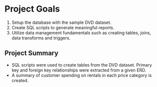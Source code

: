 # Project Goals
1. Setup the database with the sample DVD dataset.
2. Create SQL scripts to generate meaningful reports.
3. Utilize data management fundamentals such as creating tables, joins, data transforms and triggers.

## Project Summary
- SQL scripts were used to create tables from the DVD dataset. Primary key and foreign key relationships were extracted from a given ERD.
- A summary of customer spending on rentals in each price category is created.
